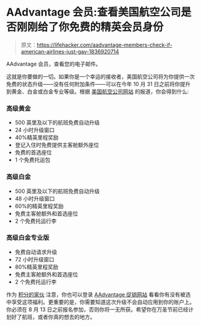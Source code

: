 # AAdvantage 会员:查看美国航空公司是否刚刚给了你免费的精英会员身份

> 原文：<https://lifehacker.com/aadvantage-members-check-if-american-airlines-just-gav-1836920714>

AAdvantage 会员，查看您的电子邮件。

这就是你要做的一切。如果你是一个幸运的接收者，美国航空公司将为你提供一次免费的状态升级——没有任何附加条件——可以在今年 10 月 31 日之前将你提升到黄金、白金或白金专业等级。根据 [美国航空公司网站](https://www.aa.com/i18n/aadvantage-program/elite-status/aadvantage-elite-status.jsp) 的报道，你会得到什么:

### 高级黄金

*   500 英里及以下的航班免费自动升级
*   24 小时升级窗口
*   40%精英里程奖励
*   登记入住时免费提供主客舱额外座位
*   免费的首选座位
*   1 个免费托运包

### 高级白金

*   500 英里及以下的航班免费自动升级
*   48 小时升级窗口
*   60%的精英里程奖励
*   免费主客舱额外和首选座位
*   2 个免费托运行李

### 高级白金专业版

*   免费自动请求升级
*   72 小时升级窗口
*   80%精英里程奖励
*   免费主客舱额外和首选座位
*   2 个免费托运行李

作为 [积分的家伙](https://thepointsguy.com/news/american-airlines-elite-status-giveaway/) 注意，你也可以登录 [AAdvantage 促销网站](https://www.aa.com/aadvantage-program/profile/promotions?anchorLocation=DirectURL&title=yourpromotions) 看看你有没有被选中享受这项福利。更重要的是，你需要知道这次升级不会自动应用到你的账户上。你必须在 8 月 13 日之前报名参加，否则你将一无所获。希望你在万圣节前已经计划好了航班，或者你真的想去的地方。

